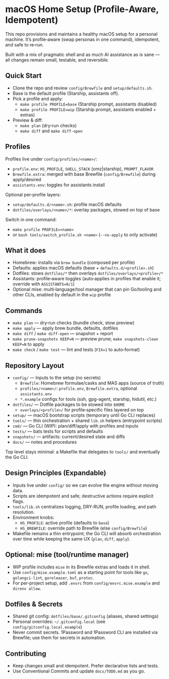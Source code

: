 # macOS Home Setup (Profile‑Aware, Idempotent)

This repo provisions and maintains a healthy macOS setup for a personal machine. It’s profile‑aware (swap personas in one command), idempotent, and safe to re‑run.

Built with a mix of pragmatic shell and as much AI assistance as is sane — all changes remain small, testable, and reversible.

## Quick Start

- Clone the repo and review `config/Brewfile` and `setup/defaults.sh`.
- Base is the default profile (Starship, assistants off).
- Pick a profile and apply:
  - `make profile PROFILE=base` (Starship prompt, assistants disabled)
  - `make profile PROFILE=wip` (Starship prompt, assistants enabled + extras)
- Preview & diff:
  - `make plan` (dry‑run checks)
  - `make diff` and `make diff-open`

## Profiles

Profiles live under `config/profiles/<name>/`:
- `profile.env`: `HS_PROFILE`, `SHELL_STACK` (omz|starship), `PROMPT_FLAVOR`
- `Brewfile.extra`: merged with base Brewfile (`config/Brewfile`) during apply/desired
- `assistants.env`: toggles for assistants install

Optional per‑profile layers:
- `setup/defaults.d/<name>.sh`: profile macOS defaults
- `dotfiles/overlays/<name>/*`: overlay packages, stowed on top of base

Switch in one command:
- `make profile PROFILE=<name>`
- or `bash tools/switch_profile.sh <name>` (`--no-apply` to only activate)

## What it does

- Homebrew: installs via `brew bundle` (composed per profile)
- Defaults: applies macOS defaults (base + `defaults.d/<profile>.sh`)
- Dotfiles: stows `dotfiles/*` then overlays `dotfiles/overlays/<profile>/*`
- Assistants: profile‑aware toggles (auto‑applies in profiles that enable it; override with `ASSISTANTS=0/1`)
- Optional mise: multi‑language/tool manager that can pin Go/tooling and other CLIs, enabled by default in the `wip` profile

## Commands

- `make plan` — dry‑run checks (bundle check, stow preview)
- `make apply` — apply brew bundle, defaults, dotfiles
- `make diff` / `make diff-open` — snapshot + report
- `make prune-snapshots KEEP=N` — preview prune; `make snapshots-clean KEEP=N` to apply
- `make check` / `make test` — lint and tests (`FIX=1` to auto‑format)

## Repository Layout

- `config/` — Inputs to the setup (no secrets)
  - `Brewfile`: Homebrew formulae/casks and MAS apps (source of truth)
  - `profiles/<name>/`: `profile.env`, `Brewfile.extra`, optional `assistants.env`
  - `*.example` configs for tools (ssh, gpg-agent, starship, hidutil, etc.)
- `dotfiles/` — Dotfile packages to be stowed into `$HOME`
  - `overlays/<profile>/` for profile‑specific files layered on top
- `setup/` — macOS bootstrap scripts (temporary until Go CLI replaces)
- `tools/` — thin orchestration + shared `lib.sh` helpers (entrypoint scripts)
- `cmd/` — Go CLI (WIP): plan/diff/apply with profiles and inputs
- `tests/` — bats tests for scripts and defaults
- `snapshots/` — artifacts: current/desired state and diffs
- `docs/` — notes and procedures

Top level stays minimal: a Makefile that delegates to `tools/` and eventually the Go CLI.

## Design Principles (Expandable)

- Inputs live under `config/` so we can evolve the engine without moving data.
- Scripts are idempotent and safe; destructive actions require explicit flags.
- `tools/lib.sh` centralizes logging, DRY‑RUN, profile loading, and path resolution.
- Environment knobs:
  - `HS_PROFILE`: active profile (defaults to `base`)
  - `HS_BREWFILE`: override path to Brewfile (else `config/Brewfile`)
- Makefile remains a thin entrypoint; the Go CLI will absorb orchestration over time while keeping the same UX (`plan`, `diff`, `apply`).

## Optional: mise (tool/runtime manager)

- WIP profile includes `mise` in its Brewfile extras and loads it in shell.
- Use `config/mise.example.toml` as a starting point for tools like `go`, `golangci-lint`, `goreleaser`, `buf`, `protoc`.
- For per‑project setup, add `.envrc` from `config/envrc.mise.example` and `direnv allow`.

## Dotfiles & Secrets

- Shared git config: `dotfiles/base/.gitconfig` (aliases, shared settings)
- Personal overrides: `~/.gitconfig.local` (see `config/gitconfig.local.example`)
- Never commit secrets. 1Password and 1Password CLI are installed via Brewfile; use them for secrets in automation.

## Contributing

- Keep changes small and idempotent. Prefer declarative lists and tests.
- Use Conventional Commits and update `docs/TODO.md` as you go.
